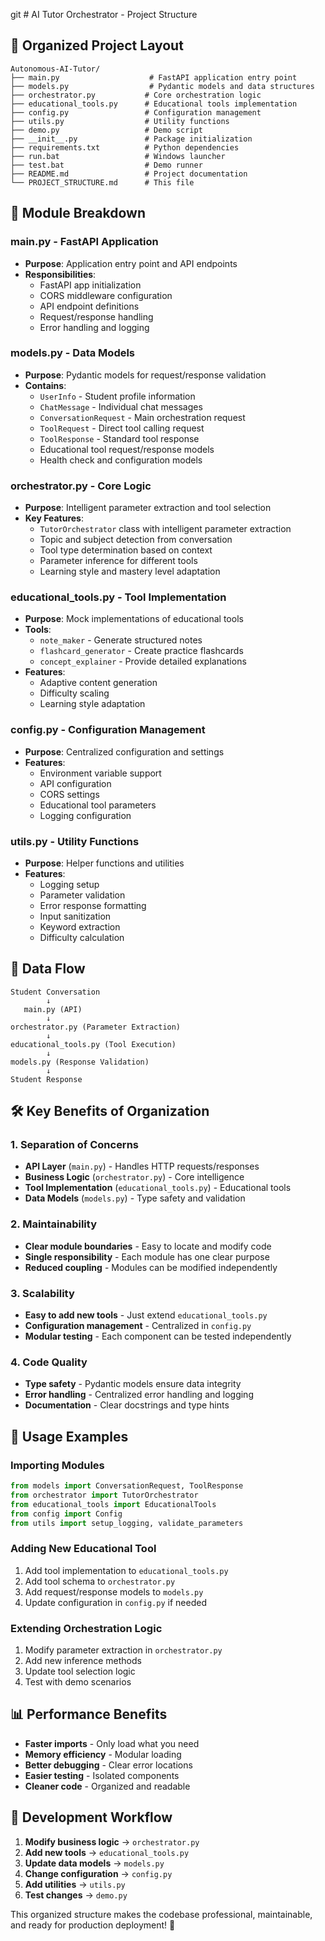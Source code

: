 git # AI Tutor Orchestrator - Project Structure

## 📁 Organized Project Layout

```
Autonomous-AI-Tutor/
├── main.py                    # FastAPI application entry point
├── models.py                  # Pydantic models and data structures
├── orchestrator.py           # Core orchestration logic
├── educational_tools.py      # Educational tools implementation
├── config.py                 # Configuration management
├── utils.py                  # Utility functions
├── demo.py                   # Demo script
├── __init__.py               # Package initialization
├── requirements.txt          # Python dependencies
├── run.bat                   # Windows launcher
├── test.bat                  # Demo runner
├── README.md                 # Project documentation
└── PROJECT_STRUCTURE.md      # This file
```

## 🧩 Module Breakdown

### **main.py** - FastAPI Application
- **Purpose**: Application entry point and API endpoints
- **Responsibilities**:
  - FastAPI app initialization
  - CORS middleware configuration
  - API endpoint definitions
  - Request/response handling
  - Error handling and logging

### **models.py** - Data Models
- **Purpose**: Pydantic models for request/response validation
- **Contains**:
  - `UserInfo` - Student profile information
  - `ChatMessage` - Individual chat messages
  - `ConversationRequest` - Main orchestration request
  - `ToolRequest` - Direct tool calling request
  - `ToolResponse` - Standard tool response
  - Educational tool request/response models
  - Health check and configuration models

### **orchestrator.py** - Core Logic
- **Purpose**: Intelligent parameter extraction and tool selection
- **Key Features**:
  - `TutorOrchestrator` class with intelligent parameter extraction
  - Topic and subject detection from conversation
  - Tool type determination based on context
  - Parameter inference for different tools
  - Learning style and mastery level adaptation

### **educational_tools.py** - Tool Implementation
- **Purpose**: Mock implementations of educational tools
- **Tools**:
  - `note_maker` - Generate structured notes
  - `flashcard_generator` - Create practice flashcards
  - `concept_explainer` - Provide detailed explanations
- **Features**:
  - Adaptive content generation
  - Difficulty scaling
  - Learning style adaptation

### **config.py** - Configuration Management
- **Purpose**: Centralized configuration and settings
- **Features**:
  - Environment variable support
  - API configuration
  - CORS settings
  - Educational tool parameters
  - Logging configuration

### **utils.py** - Utility Functions
- **Purpose**: Helper functions and utilities
- **Features**:
  - Logging setup
  - Parameter validation
  - Error response formatting
  - Input sanitization
  - Keyword extraction
  - Difficulty calculation

## 🔄 Data Flow

```
Student Conversation
        ↓
   main.py (API)
        ↓
orchestrator.py (Parameter Extraction)
        ↓
educational_tools.py (Tool Execution)
        ↓
models.py (Response Validation)
        ↓
Student Response
```

## 🛠️ Key Benefits of Organization

### **1. Separation of Concerns**
- **API Layer** (`main.py`) - Handles HTTP requests/responses
- **Business Logic** (`orchestrator.py`) - Core intelligence
- **Tool Implementation** (`educational_tools.py`) - Educational tools
- **Data Models** (`models.py`) - Type safety and validation

### **2. Maintainability**
- **Clear module boundaries** - Easy to locate and modify code
- **Single responsibility** - Each module has one clear purpose
- **Reduced coupling** - Modules can be modified independently

### **3. Scalability**
- **Easy to add new tools** - Just extend `educational_tools.py`
- **Configuration management** - Centralized in `config.py`
- **Modular testing** - Each component can be tested independently

### **4. Code Quality**
- **Type safety** - Pydantic models ensure data integrity
- **Error handling** - Centralized error handling and logging
- **Documentation** - Clear docstrings and type hints

## 🚀 Usage Examples

### **Importing Modules**
```python
from models import ConversationRequest, ToolResponse
from orchestrator import TutorOrchestrator
from educational_tools import EducationalTools
from config import Config
from utils import setup_logging, validate_parameters
```

### **Adding New Educational Tool**
1. Add tool implementation to `educational_tools.py`
2. Add tool schema to `orchestrator.py`
3. Add request/response models to `models.py`
4. Update configuration in `config.py` if needed

### **Extending Orchestration Logic**
1. Modify parameter extraction in `orchestrator.py`
2. Add new inference methods
3. Update tool selection logic
4. Test with demo scenarios

## 📊 Performance Benefits

- **Faster imports** - Only load what you need
- **Memory efficiency** - Modular loading
- **Better debugging** - Clear error locations
- **Easier testing** - Isolated components
- **Cleaner code** - Organized and readable

## 🔧 Development Workflow

1. **Modify business logic** → `orchestrator.py`
2. **Add new tools** → `educational_tools.py`
3. **Update data models** → `models.py`
4. **Change configuration** → `config.py`
5. **Add utilities** → `utils.py`
6. **Test changes** → `demo.py`

This organized structure makes the codebase professional, maintainable, and ready for production deployment! 🎯
